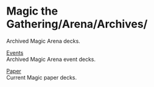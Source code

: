 # Magic the Gathering/Arena/Archives/

Archived Magic Arena decks.

[Events](https://github.com/APrettyCoolProgram/Decklists/tree/main/Magic%20the%20Gathering/Arena)<br>
Archived Magic Arena event decks.

[Paper](https://github.com/APrettyCoolProgram/Decklists/tree/main/Magic%20the%20Gathering/Paper)<br>
Current Magic paper decks.